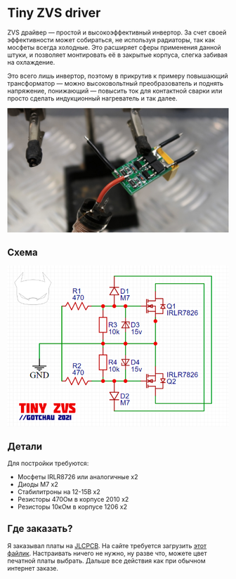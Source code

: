 # Tiny ZVS driver

ZVS драйвер — простой и высокоэффективный инвертор. За счет своей эффективности может собираться, не используя радиаторы, так как мосфеты всегда холодные. Это расширяет сферы применения данной штуки, и позволяет монтировать её в закрытые корпуса, слегка забивая на охлаждение.

Это всего лишь инвертор, поэтому в прикрутив к примеру повышающий трансформатор — можно высоковольтный преобразователь и поднять напряжение, понижающий — повысить ток для контактной сварки или просто сделать индукционный нагреватель и так далее.

![tiny ZVS](https://github.com/gotchau/zvs_tiny/blob/949e58724811cbf6dffbbab3e86f9e11cdd0feda/pics/zvs%20tiny.jpg)

## Cхема
![tiny ZVS scheme](https://github.com/gotchau/zvs_tiny/blob/66aef3b50faffabb5fa133e640ae35cf6cdbc44a/pics/zvstiny%20scheme.png)

## Детали
Для постройки требуются:
* Мосфеты IRLR8726 или аналогичные х2
* Диоды М7 х2
* Стабилитроны на 12-15В х2
* Резисторы 470Ом в корпусе 2010 х2
* Резисторы 10кОм в корпусе 1206 х2

## Где заказать?
Я заказывал платы на [JLCPCB](https://jlcpcb.com/GCU). На сайте требуется загрузить [этот файлик](https://github.com/gotchau/zvs_tiny/blob/c36e9f77444c0f5e695eb65faf12f5ec5d531b44/Gerber_ZVS_Tiny%20PCB_2021-12-05.zip). Настраивать ничего не нужно, ну разве что, можете цвет печатной платы выбрать. Дальше все действия как при обычном интернет заказе.
